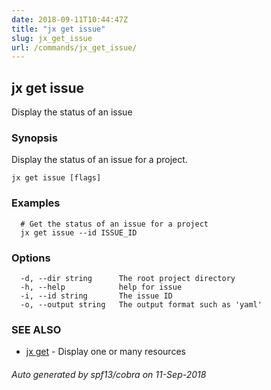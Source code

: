 ```yaml
---
date: 2018-09-11T10:44:47Z
title: "jx get issue"
slug: jx_get_issue
url: /commands/jx_get_issue/
---
```

## jx get issue

Display the status of an issue

### Synopsis

Display the status of an issue for a project.

```
jx get issue [flags]
```

### Examples

```
  # Get the status of an issue for a project
  jx get issue --id ISSUE_ID
```

### Options

```
  -d, --dir string      The root project directory
  -h, --help            help for issue
  -i, --id string       The issue ID
  -o, --output string   The output format such as 'yaml'
```

### SEE ALSO

* [jx get](/commands/jx_get/)	 - Display one or many resources

###### Auto generated by spf13/cobra on 11-Sep-2018
